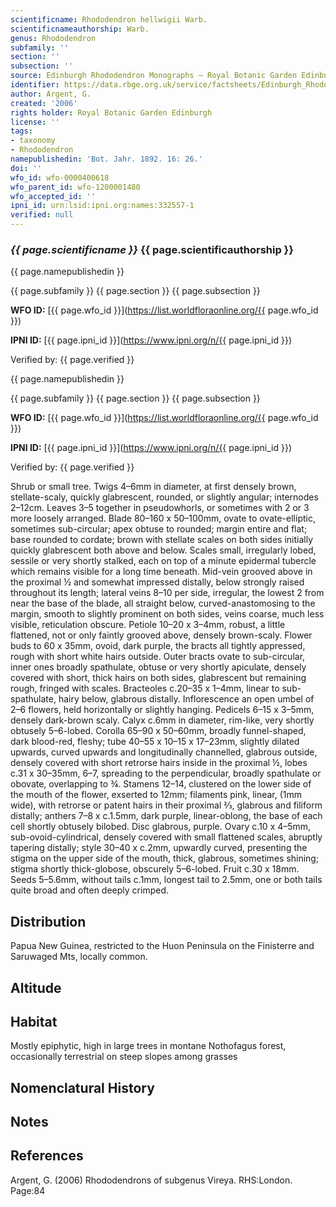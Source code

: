 ```yaml
---
scientificname: Rhododendron hellwigii Warb.
scientificnameauthorship: Warb.
genus: Rhododendron
subfamily: ''
section: ''
subsection: ''
source: Edinburgh Rhododendron Monographs – Royal Botanic Garden Edinburgh
identifier: https://data.rbge.org.uk/service/factsheets/Edinburgh_Rhododendron_Monographs.xhtml
author: Argent, G.
created: '2006'
rights holder: Royal Botanic Garden Edinburgh
license: ''
tags:
- taxonomy
- Rhododendron
namepublishedin: 'Bot. Jahr. 1892. 16: 26.'
doi: ''
wfo_id: wfo-0000400618
wfo_parent_id: wfo-1200001480
wfo_accepted_id: ''
ipni_id: urn:lsid:ipni.org:names:332557-1
verified: null
---
```

### _{{ page.scientificname }}_ {{ page.scientificauthorship }}
 {{ page.namepublishedin }}

{{ page.subfamily }} {{ page.section }} {{ page.subsection }}

**WFO ID:** [{{ page.wfo_id }}](https://list.worldfloraonline.org/{{ page.wfo_id }})

**IPNI ID:** [{{ page.ipni_id }}](https://www.ipni.org/n/{{ page.ipni_id }})

Verified by: {{ page.verified }}

 {{ page.namepublishedin }}

{{ page.subfamily }} {{ page.section }} {{ page.subsection }}

**WFO ID:** [{{ page.wfo_id }}](https://list.worldfloraonline.org/{{ page.wfo_id }})

**IPNI ID:** [{{ page.ipni_id }}](https://www.ipni.org/n/{{ page.ipni_id }})

Verified by: {{ page.verified }}



Shrub or small tree. Twigs 4–6mm in diameter, at first densely brown, stellate-scaly, quickly glabrescent, rounded, or slightly angular; internodes 2–12cm. Leaves 3–5 together in pseudowhorls, or sometimes with 2 or 3 more loosely arranged. Blade 80–160 x 50–100mm, ovate to ovate-elliptic, sometimes sub-circular; apex obtuse to rounded; margin entire and flat; base rounded to cordate; brown with stellate scales on both sides initially quickly glabrescent both above and below. Scales small, irregularly lobed, sessile or very shortly stalked, each on top of a minute epidermal tubercle which remains visible for a long time beneath. Mid-vein grooved above in the proximal ½ and somewhat impressed distally, below strongly raised throughout its length; lateral veins 8–10 per side, irregular, the lowest 2 from near the base of the blade, all straight below, curved-anastomosing to the margin, smooth to slightly prominent on both sides, veins coarse, much less visible, reticulation obscure. Petiole 10–20 x 3–4mm, robust, a little flattened, not or only faintly grooved above, densely brown-scaly. Flower buds to 60 x 35mm, ovoid, dark purple, the bracts all tightly appressed, rough with short white hairs outside. Outer bracts ovate to sub-circular, inner ones broadly spathulate, obtuse or very shortly apiculate, densely covered with short, thick hairs on both sides, glabrescent but remaining rough, fringed with scales. Bract­eoles c.20–35 x 1–4mm, linear to sub-spathulate, hairy below, glabrous distally. Inflorescence an open umbel of 2–6 flowers, held horizontally or slightly hanging. Pedicels 6–15 x 3–5mm, densely dark-brown scaly. Calyx c.6mm in diameter, rim-like, very shortly obtusely 5–6-lobed. Corolla 65–90 x 50–60mm, broadly funnel-shaped, dark blood-red, fleshy; tube 40–55 x 10–15 x 17–23mm, slightly dilated upwards, curved upwards and longitudinally channelled, glabrous outside, densely covered with short retrorse hairs inside in the proximal ½, lobes c.31 x 30–35mm, 6–7, spreading to the perpendicular, broadly spathulate or obovate, overlapping to ¾. Stamens 12–14, clustered on the lower side of the mouth of the flower, exserted to 12mm; filaments pink, linear, (1mm wide), with retrorse or patent hairs in their proximal 2⁄3, glabrous and filiform distally; anthers 7–8 x c.1.5mm, dark purple, linear-oblong, the base of each cell shortly obtusely bilobed. Disc glabrous, purple. Ovary c.10 x 4–5mm, sub-ovoid-cylindrical, densely covered with small flattened scales, abruptly tapering distally; style 30–40 x c.2mm, upwardly curved, presenting the stigma on the upper side of the mouth, thick, glabrous, sometimes shining; stigma shortly thick-globose, obscurely 5–6-lobed. Fruit c.30 x 18mm. Seeds 5–5.6mm, without tails c.1mm, longest tail to 2.5mm, one or both tails quite broad and often deeply crimped.

## Distribution
Papua New Guinea, restricted to the Huon Peninsula on the Finisterre and Saruwaged Mts, locally common.

## Altitude


## Habitat
Mostly epiphytic, high in large trees in montane Nothofagus forest, occasionally terrestrial on steep slopes among grasses

## Nomenclatural History

                       
## Notes


## References

Argent, G. (2006) Rhododendrons of subgenus Vireya. RHS:London. Page:84
